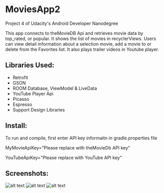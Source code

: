 # MoviesApp2

Project 4 of Udacity's Android Developer Nanodegree

This app connects to theMovieDB Api and retrieves movie data by top_rated, 
or popular.  It shows the list of movies in recyclerViews.  Users can view detail information about a selection movie, 
add a movie to or delete from the Favorites list.  It also plays trailer videos in Youtube player.



## Libraries Used:
* Retrofit
* GSON
* ROOM Database, ViewModel & LiveData
* YouTube Player Api
* Picasso
* Espresso
* Support Design Libraries



## Install:
To run and compile, first enter API key informaitn in gradle.properties file

MyMovieApiKey="Please replace with theMovieDb API key"

YouTubeApiKey="Please replace with YouTube API key"



## Screenshots:
![alt text](https://github.com/go8minMile/MoviesApp2/blob/master/MoviesApp2List.png)
![alt text](https://github.com/go8minMile/MoviesApp2/blob/master/MoviesApp2Detail.png)
![alt text](https://github.com/go8minMile/MoviesApp2/blob/master/MoviesApp2Favorites.png)
